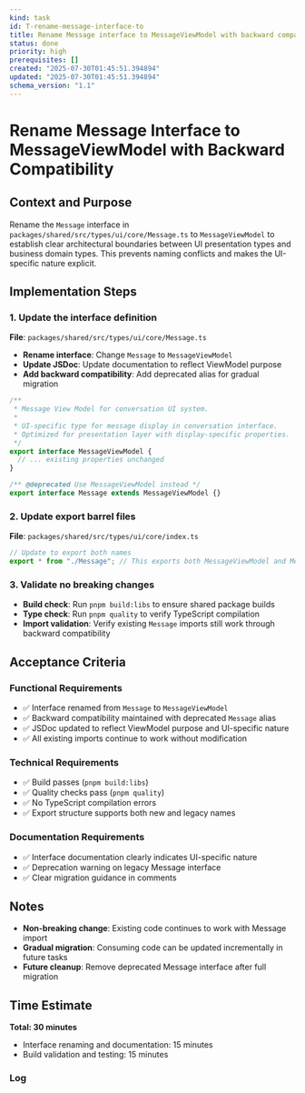 ```yaml
---
kind: task
id: T-rename-message-interface-to
title: Rename Message interface to MessageViewModel with backward compatibility
status: done
priority: high
prerequisites: []
created: "2025-07-30T01:45:51.394894"
updated: "2025-07-30T01:45:51.394894"
schema_version: "1.1"
---
```


# Rename Message Interface to MessageViewModel with Backward Compatibility

## Context and Purpose

Rename the `Message` interface in `packages/shared/src/types/ui/core/Message.ts` to `MessageViewModel` to establish clear architectural boundaries between UI presentation types and business domain types. This prevents naming conflicts and makes the UI-specific nature explicit.

## Implementation Steps

### 1. Update the interface definition

**File**: `packages/shared/src/types/ui/core/Message.ts`

- **Rename interface**: Change `Message` to `MessageViewModel`
- **Update JSDoc**: Update documentation to reflect ViewModel purpose
- **Add backward compatibility**: Add deprecated alias for gradual migration

```typescript
/**
 * Message View Model for conversation UI system.
 *
 * UI-specific type for message display in conversation interface.
 * Optimized for presentation layer with display-specific properties.
 */
export interface MessageViewModel {
  // ... existing properties unchanged
}

/** @deprecated Use MessageViewModel instead */
export interface Message extends MessageViewModel {}
```

### 2. Update export barrel files

**File**: `packages/shared/src/types/ui/core/index.ts`

```typescript
// Update to export both names
export * from "./Message"; // This exports both MessageViewModel and Message
```

### 3. Validate no breaking changes

- **Build check**: Run `pnpm build:libs` to ensure shared package builds
- **Type check**: Run `pnpm quality` to verify TypeScript compilation
- **Import validation**: Verify existing `Message` imports still work through backward compatibility

## Acceptance Criteria

### Functional Requirements

- ✅ Interface renamed from `Message` to `MessageViewModel`
- ✅ Backward compatibility maintained with deprecated `Message` alias
- ✅ JSDoc updated to reflect ViewModel purpose and UI-specific nature
- ✅ All existing imports continue to work without modification

### Technical Requirements

- ✅ Build passes (`pnpm build:libs`)
- ✅ Quality checks pass (`pnpm quality`)
- ✅ No TypeScript compilation errors
- ✅ Export structure supports both new and legacy names

### Documentation Requirements

- ✅ Interface documentation clearly indicates UI-specific nature
- ✅ Deprecation warning on legacy Message interface
- ✅ Clear migration guidance in comments

## Notes

- **Non-breaking change**: Existing code continues to work with Message import
- **Gradual migration**: Consuming code can be updated incrementally in future tasks
- **Future cleanup**: Remove deprecated Message interface after full migration

## Time Estimate

**Total: 30 minutes**

- Interface renaming and documentation: 15 minutes
- Build validation and testing: 15 minutes

### Log
